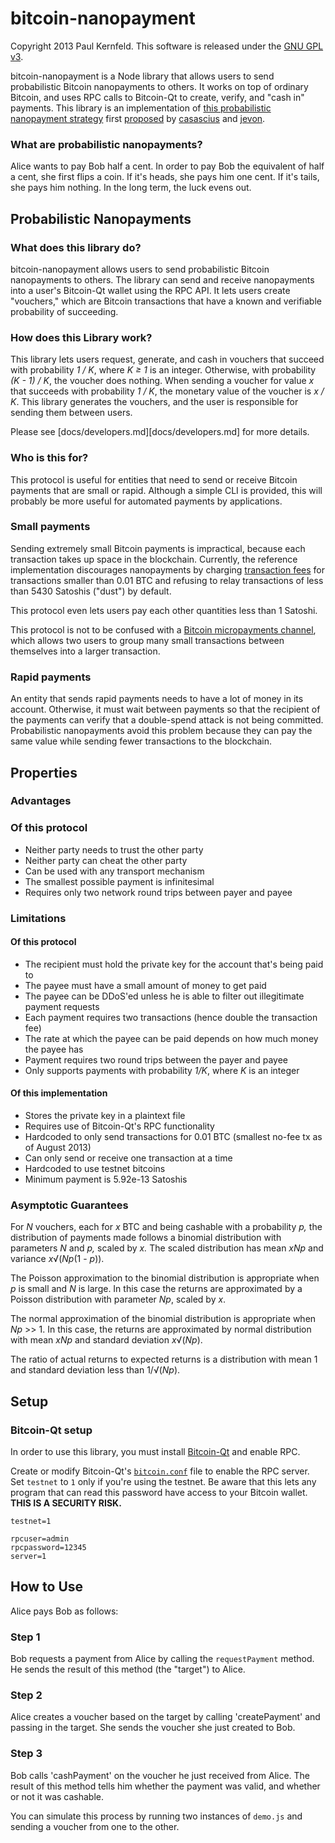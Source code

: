 bitcoin-nanopayment
===================
Copyright 2013 Paul Kernfeld.  This software is released under the [GNU GPL v3][gpl].

bitcoin-nanopayment is a Node library that allows users to send probabilistic Bitcoin nanopayments to others.  It works on top of ordinary Bitcoin, and uses RPC calls to Bitcoin-Qt to create, verify, and "cash in" payments.  This library is an implementation of [this probabilistic nanopayment strategy][nanopayments] first [proposed][proposal] by [casascius][casascius] and [jevon][jevon].

### What are probabilistic nanopayments?
Alice wants to pay Bob half a cent.  In order to pay Bob the equivalent of half a cent, she first flips a coin.  If it's heads, she pays him one cent.  If it's tails, she pays him nothing.  In the long term, the luck evens out.

Probabilistic Nanopayments
--------------------------
### What does this library do?
bitcoin-nanopayment allows users to send probabilistic Bitcoin nanopayments to others.  The library can send and receive nanopayments into a user's Bitcoin-Qt wallet using the RPC API.  It lets users create "vouchers," which are Bitcoin transactions that have a known and verifiable probability of succeeding.

### How does this Library work?
This library lets users request, generate, and cash in vouchers that succeed with probability *1 / K*, where *K ≥ 1* is an integer.  Otherwise, with probability *(K - 1) / K*, the voucher does nothing.  When sending a voucher for value *x* that succeeds with probability *1 / K*, the monetary value of the voucher is *x / K*.  This library generates the vouchers, and the user is responsible for sending them between users.

Please see [docs/developers.md][docs/developers.md] for more details.

### Who is this for?
This protocol is useful for entities that need to send or receive Bitcoin payments that are small or rapid.  Although a simple CLI is provided, this will probably be more useful for automated payments by applications.

### Small payments
Sending extremely small Bitcoin payments is impractical, because each transaction takes up space in the blockchain.  Currently, the reference implementation discourages nanopayments by charging [transaction fees][fees] for transactions smaller than 0.01 BTC and refusing to relay transactions of less than 5430 Satoshis ("dust") by default.

This protocol even lets users pay each other quantities less than 1 Satoshi.

This protocol is not to be confused with a [Bitcoin micropayments channel][micropayments], which allows two users to group many small transactions between themselves into a larger transaction.

### Rapid payments
An entity that sends rapid payments needs to have a lot of money in its account.  Otherwise, it must wait between payments so that the recipient of the payments can verify that a double-spend attack is not being committed.  Probabilistic nanopayments avoid this problem because they can pay the same value while sending fewer transactions to the blockchain.

Properties
----------
### Advantages
### Of this protocol
* Neither party needs to trust the other party
* Neither party can cheat the other party
* Can be used with any transport mechanism
* The smallest possible payment is infinitesimal
* Requires only two network round trips between payer and payee

### Limitations
#### Of this protocol
* The recipient must hold the private key for the account that's being paid to
* The payee must have a small amount of money to get paid
* The payee can be DDoS'ed unless he is able to filter out illegitimate payment requests
* Each payment requires two transactions (hence double the transaction fee)
* The rate at which the payee can be paid depends on how much money the payee has
* Payment requires two round trips between the payer and payee
* Only supports payments with probability *1/K*, where *K* is an integer

#### Of this implementation
* Stores the private key in a plaintext file
* Requires use of Bitcoin-Qt's RPC functionality
* Hardcoded to only send transactions for 0.01 BTC (smallest no-fee tx as of August 2013)
* Can only send or receive one transaction at a time
* Hardcoded to use testnet bitcoins
* Minimum payment is 5.92e-13 Satoshis

### Asymptotic Guarantees
For *N* vouchers, each for *x* BTC and being cashable with a probability *p,* the distribution of payments made follows a binomial distribution with parameters *N* and *p,* scaled by *x.*  The scaled distribution has mean *xNp* and variance *x*√(*Np*(1 - *p*)).

The Poisson approximation to the binomial distribution is appropriate when *p* is small and *N* is large. In this case the returns are approximated by a Poisson distribution with parameter *Np*, scaled by *x*.

The normal approximation of the binomial distribution is appropriate when *Np* >> 1.  In this case, the returns are approximated by normal distribution with mean *xNp* and standard deviation *x*√(*Np*).

The ratio of actual returns to expected returns is a distribution with mean 1 and standard deviation less than 1/√(*Np*).


Setup
-----
### Bitcoin-Qt setup
In order to use this library, you must install [Bitcoin-Qt][bitcoin-qt] and enable RPC.

Create or modify Bitcoin-Qt's [`bitcoin.conf`][bitcoin-conf] file to enable the RPC server.  Set `testnet` to `1` only if you're using the testnet.  Be aware that this lets any program that can read this password have access to your Bitcoin wallet.  **THIS IS A SECURITY RISK.**

    testnet=1

    rpcuser=admin
    rpcpassword=12345
    server=1


How to Use
----------
Alice pays Bob as follows:

### Step 1
Bob requests a payment from Alice by calling the `requestPayment` method.  He sends the result of this method (the "target") to Alice.

### Step 2
Alice creates a voucher based on the target by calling 'createPayment' and passing in the target.  She sends the voucher she just created to Bob.

### Step 3
Bob calls 'cashPayment' on the voucher he just received from Alice.  The result of this method tells him whether the payment was valid, and whether or not it was cashable.


You can simulate this process by running two instances of `demo.js` and sending a voucher from one to the other.



[gpl]: http://www.gnu.org/licenses/gpl.html
[nanopayments]: https://en.bitcoin.it/wiki/Nanopayments "The Bitcoin wiki's explanation of the probabilistic nanopayment protocol"
[proposal]: https://bitcointalk.org/index.php?topic=62558.msg836758#msg836758
[casascius]: https://www.casascius.com/
[jevon]: https://twitter.com/jevon
[micropayments]: https://en.bitcoin.it/wiki/Contracts#Example_7:_Rapidly-adjusted_.28micro.29payments_to_a_pre-determined_party "The Bitcoin wiki's explanation of the rapidly-adjected micropayment channel protocol"
[fees]: https://en.bitcoin.it/wiki/Transaction_fees "The Bitcoin wiki's summary of transaction fees"
[bitcoin-qt]: http://bitcoin.org/en/download "Download Bitcoin-Qt"
[bitcoin-conf]: https://en.bitcoin.it/wiki/Running_Bitcoin#Bitcoin.conf_Configuration_File  "The Bitcoin wiki's intro to bitcoin.conf files"